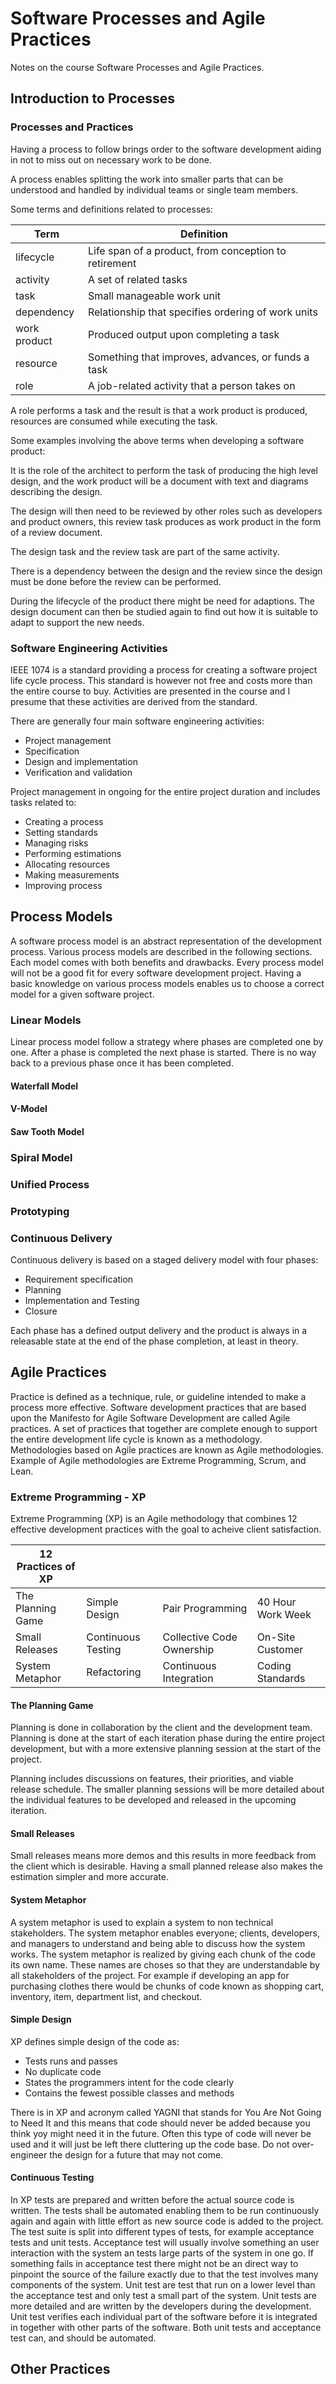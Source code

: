 # Software Processes and Agile Practices

Notes on the course Software Processes and Agile Practices.

## Introduction to Processes

### Processes and Practices

Having a process to follow brings order to the software development aiding in not to miss out on necessary work to be done.

A process enables splitting the work into smaller parts that can be understood and handled by individual teams or single team members.

Some terms and definitions related to processes:

| Term         | Definition                                            |
| ---          | ---                                                   |
| lifecycle    | Life span of a product, from conception to retirement |
| activity     | A set of related tasks                                |
| task         | Small manageable work unit                            |
| dependency   | Relationship that specifies ordering of work units    |
| work product | Produced output upon completing a task                |
| resource     | Something that improves, advances, or funds a task    |
| role         | A job-related activity that a person takes on         |

A role performs a task and the result is that a work product is produced, resources are consumed while executing the task.

Some examples involving the above terms when developing a software product:

It is the role of the architect to perform the task of producing the high level design, and the work product will be a document with text and diagrams describing the design.

The design will then need to be reviewed by other roles such as developers and product owners, this review task produces as work product in the form of a review document.

The design task and the review task are part of the same activity.

There is a dependency between the design and the review since the design must be done before the review can be performed.

During the lifecycle of the product there might be need for adaptions. The design document can then be studied again to find out how it is suitable to adapt to support the new needs.

### Software Engineering Activities

IEEE 1074 is a standard providing a process for creating a software project life cycle process. This standard is however not free and costs more than the entire course to buy. Activities are presented in the course and I presume that these activities are derived from the standard.

There are generally four main software engineering activities:

- Project management
- Specification
- Design and implementation
- Verification and validation

Project management in ongoing for the entire project duration and includes tasks related to:

- Creating a process
- Setting standards
- Managing risks
- Performing estimations
- Allocating resources
- Making measurements
- Improving process

## Process Models

A software process model is an abstract representation of the development process. Various process models are described in the following sections. Each model comes with both benefits and drawbacks. Every process model will not be a good fit for every software development project. Having a basic knowledge on various process models enables us to choose a correct model for a given software project.

### Linear Models

Linear process model follow a strategy where phases are completed one by one. After a phase is completed the next phase is started. There is no way back to a previous phase once it has been completed.

#### Waterfall Model

#### V-Model

#### Saw Tooth Model

### Spiral Model

### Unified Process

### Prototyping

### Continuous Delivery

Continuous delivery is based on a staged delivery model with four phases:

- Requirement specification
- Planning
- Implementation and Testing
- Closure

Each phase has a defined output delivery and the product is always in a releasable state at the end of the phase completion, at least in theory.

## Agile Practices

Practice is defined as a technique, rule, or guideline intended to make a process more effective. Software development practices that are based upon the Manifesto for Agile Software Development are called Agile practices. A set of practices that together are complete enough to support the entire development life cycle is known as a methodology. Methodologies based on Agile practices are known as Agile methodologies. Example of Agile methodologies are Extreme Programming, Scrum, and Lean.

### Extreme Programming - XP

Extreme Programming (XP) is an Agile methodology that combines 12 effective development practices with the goal to acheive client satisfaction.

|12 Practices of XP | | | |
|---|---|---|---|
|The Planning Game|Simple Design|Pair Programming|40 Hour Work Week|
|Small Releases|Continuous Testing|Collective Code Ownership|On-Site Customer|
|System Metaphor|Refactoring|Continuous Integration|Coding Standards|

#### The Planning Game

Planning is done in collaboration by the client and the development team. Planning is done at the start of each iteration phase during the entire project development, but with a more extensive planning session at the start of the project.

Planning includes discussions on features, their priorities, and viable release schedule. The smaller planning sessions will be more detailed about the individual features to be developed and released in the upcoming iteration.

#### Small Releases

Small releases means more demos and this results in more feedback from the client which is desirable. Having a small planned release also makes the estimation simpler and more accurate.

#### System Metaphor

A system metaphor is used to explain a system to non technical stakeholders. The system metaphor enables everyone; clients, developers, and managers to understand and being able to discuss how the system works. The system metaphor is realized by giving each chunk of the code its own name. These names are choses so that they are understandable by all stakeholders of the project. For example if developing an app for purchasing clothes there would be chunks of code known as shopping cart, inventory, item, department list, and checkout.

#### Simple Design

XP defines simple design of the code as:

- Tests runs and passes
- No duplicate code
- States the programmers intent for the code clearly
- Contains the fewest possible classes and methods

There is in XP and acronym called YAGNI that stands for You Are Not Going to Need It and this means that code should never be added because you think yoy might need it in the future. Often this type of code will never be used and it will just be left there cluttering up the code base. Do not over-engineer the design for a future that may not come.

#### Continuous Testing

In XP tests are prepared and written before the actual source code is written. The tests shall be automated enabling them to be run continuously again and again with little effort as new source code is added to the project. The test suite is split into different types of tests, for example acceptance tests and unit tests. Acceptance test will usually involve something an user interaction with the system an tests large parts of the system in one go. If something fails in acceptance test there might not be an direct way to pinpoint the source of the failure exactly due to that the test involves many components of the system. Unit test are test that run on a lower level than the acceptance test and only test a small part of the system. Unit tests are more detailed and are written by the developers during the development. Unit test verifies each individual part of the software before it is integrated in together with other parts of the software. Both unit tests and acceptance test can, and should be automated.

## Other Practices
